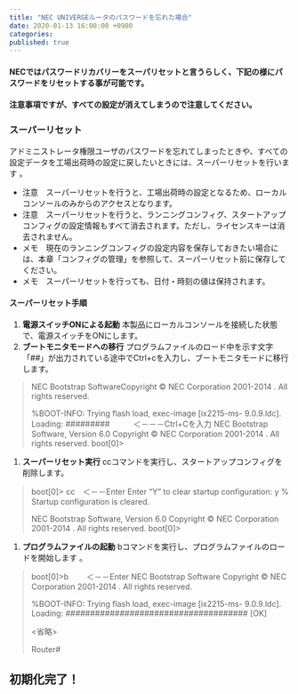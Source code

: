 ```yaml
---
title: "NEC UNIVERGEルータのパスワードを忘れた場合"
date: 2020-01-13 16:00:00 +0900
categories: 
published: true
---
```


#### NECではパスワードリカバリーをスーパリセットと言うらしく、下記の様にパスワードをリセットする事が可能です。
#### 注意事項ですが、すべての設定が消えてしまうので注意してください。

### スーパーリセット
アドミニストレータ権限ユーザのパスワードを忘れてしまったときや、すべての設定データを工場出荷時の設定に戻したいときには、スーパーリセットを行います 。
* 注意　スーパーリセットを行うと、工場出荷時の設定となるため、ローカルコンソールのみからのアクセスとなります。
* 注意　スーパーリセットを行うと、ランニングコンフィグ、スタートアップコンフィグの設定情報もすべて消去されます。ただし、ライセンスキーは消去されません。
* メモ　現在のランニングコンフィグの設定内容を保存しておきたい場合には、本章「コンフィグの管理」を参照して、スーパーリセット前に保存してください。
* メモ　スーパーリセットを行っても、日付・時刻の値は保持されます。 

#### **スーパーリセット手順**
1. **電源スイッチONによる起動**
本製品にローカルコンソールを接続した状態で、電源スイッチをONにします。
1. **ブートモニタモードへの移行**
プログラムファイルのロード中を示す文字「##」が出力されている途中でCtrl+cを入力し、ブートモニタモードに移行します。
> NEC Bootstrap SoftwareCopyright
> © NEC Corporation 2001-2014   . All rights reserved.
> 
> %BOOT-INFO: Trying flash load, exec-image [ix2215-ms-  9.0.9.ldc].
> Loading: #########　　　＜－－－Ctrl+Cを入力
> NEC Bootstrap Software, Version 6.0
> Copyright © NEC Corporation 2001-2014   . All rights reserved.
> boot[0]>  
> 
1. **スーパーリセット実行**
ccコマンドを実行し、スタートアップコンフィグを削除します。
> boot[0]> cc　＜－－Enter
> Enter “Y” to clear startup configuration: y
> % Startup configuration is cleared.
> 
> NEC Bootstrap Software, Version 6.0
> Copyright © NEC Corporation 2001-2014   . All rights reserved.
> boot[0]>
>
1. **プログラムファイルの起動**
bコマンドを実行し、プログラムファイルのロードを開始します 。
> boot[0]>b 　　＜－－Enter
> NEC Bootstrap Software
> Copyright © NEC Corporation 2001-2014   . All rights reserved.
> 
> %BOOT-INFO: Trying flash load, exec-image [ix2215-ms-  9.0.9.ldc].
> Loading: ##################################### [OK]
> 
> <省略>
> 
> Router# 
>

## 初期化完了！